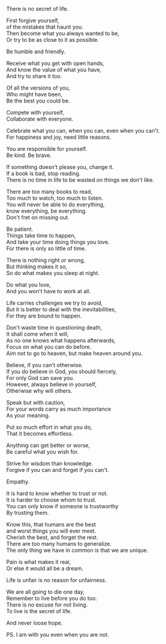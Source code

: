 There is no secret of life.

First forgive yourself,  
of the mistakes that haunt you.  
Then become what you always wanted to be,  
Or try to be as close to it as possible.  

Be humble and friendly.

Receive what you get with open hands,  
And know the value of what you have,  
And try to share it too.  

Of all the versions of you,  
Who might have been,  
Be the best you could be.

Compete with yourself,  
Collaborate with everyone.

Celebrate what you can, when you can, even when you can't.  
For happiness and joy, need little reasons.

You are responsible for yourself.  
Be kind. Be brave.

If something doesn't please you, change it.  
If a book is bad, stop reading.  
There is no time in life to be wasted on things we don't like.  

There are too many books to read,  
Too much to watch, too much to listen.  
You will never be able to do everything,  
know everything, be everything.  
Don't fret on missing out.

Be patient.  
Things take time to happen,  
And take your time doing things you love.  
For there is only so little of time.

There is nothing right or wrong,  
But thinking makes it so,  
So do what makes you sleep at night.

Do what you love,  
And you won't have to work at all.

Life carries challenges we try to avoid,  
But it is better to deal with the inevitabilities,  
For they are bound to happen.

Don't waste time in questioning death,  
It shall come when it will,  
As no one knows what happens afterwards,  
Focus on what you can do before.  
Aim not to go to heaven, but make heaven around you.

Believe, if you can't otherwise.  
If you do believe in God, you should fiercely,  
For only God can save you.  
However, always believe in yourself,  
Otherwise why will others.

Speak but with caution,  
For your words carry as much importance  
As your meaning.

Put so much effort in what you do,  
That it becomes effortless.

Anything can get better or worse,  
Be careful what you wish for.

Strive for wisdom than knowledge.  
Forgive if you can and forget if you can't.

Empathy.  

It is hard to know whether to trust or not.  
It is harder to choose whom to trust.  
You can only know if someone is trustworthy  
By trusting them.

Know this, that humans are the best  
and worst things you will ever meet.  
Cherish the best, and forget the rest.  
There are too many humans to generalize.  
The only thing we have in common is that we are unique.

Pain is what makes it real,  
Or else it would all be a dream.  

Life is unfair is no reason for unfairness.  

We are all going to die one day,  
Remember to live before you do too.  
There is no excuse for not living.  
To live is the secret of life.

And never loose hope.  

PS. I am with you even when you are not.